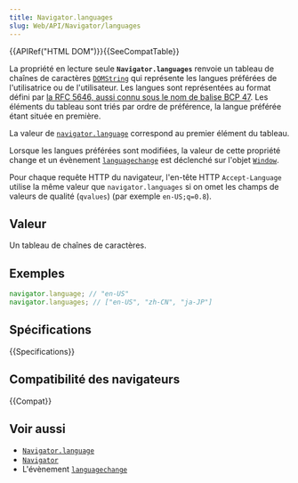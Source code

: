 ```yaml
---
title: Navigator.languages
slug: Web/API/Navigator/languages
---
```


{{APIRef("HTML DOM")}}{{SeeCompatTable}}

La propriété en lecture seule **`Navigator.languages`** renvoie un tableau de chaînes de caractères [`DOMString`](/fr/docs/Web/API/DOMString) qui représente les langues préférées de l'utilisatrice ou de l'utilisateur. Les langues sont représentées au format défini par [la RFC 5646, aussi connu sous le nom de balise BCP 47](https://datatracker.ietf.org/doc/html/rfc5646). Les éléments du tableau sont triés par ordre de préférence, la langue préférée étant située en première.

La valeur de [`navigator.language`](/fr/docs/Web/API/Navigator/language) correspond au premier élément du tableau.

Lorsque les langues préférées sont modifiées, la valeur de cette propriété change et un évènement [`languagechange`](/fr/docs/Web/API/Window/languagechange_event) est déclenché sur l'objet [`Window`](/fr/docs/Web/API/Window).

Pour chaque requête HTTP du navigateur, l'en-tête HTTP `Accept-Language` utilise la même valeur que `navigator.languages` si on omet les champs de valeurs de qualité (`qvalues`) (par exemple `en-US;q=0.8`).

## Valeur

Un tableau de chaînes de caractères.

## Exemples

```js
navigator.language; // "en-US"
navigator.languages; // ["en-US", "zh-CN", "ja-JP"]
```

## Spécifications

{{Specifications}}

## Compatibilité des navigateurs

{{Compat}}

## Voir aussi

- [`Navigator.language`](/fr/docs/Web/API/Navigator/language)
- [`Navigator`](/fr/docs/Web/API/Navigator)
- L'évènement [`languagechange`](/fr/docs/Web/API/Window/languagechange_event)
